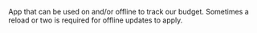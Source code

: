 App that can be used on and/or offline to track our budget. Sometimes a reload or two is required for offline updates to apply.
